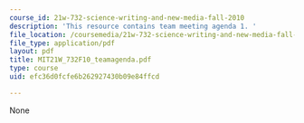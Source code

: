 ```yaml
---
course_id: 21w-732-science-writing-and-new-media-fall-2010
description: 'This resource contains team meeting agenda 1. '
file_location: /coursemedia/21w-732-science-writing-and-new-media-fall-2010/efc36d0fcfe6b262927430b09e84ffcd_MIT21W_732F10_teamagenda.pdf
file_type: application/pdf
layout: pdf
title: MIT21W_732F10_teamagenda.pdf
type: course
uid: efc36d0fcfe6b262927430b09e84ffcd

---
```

None